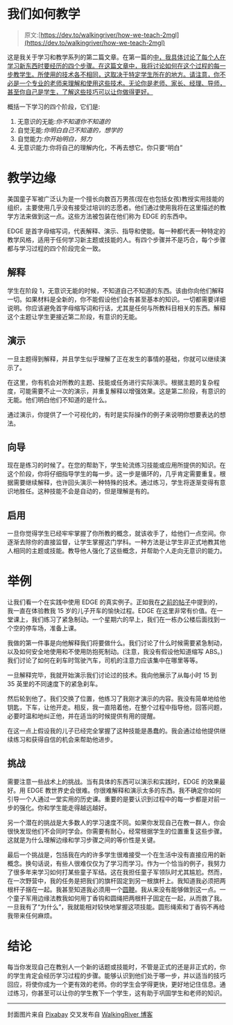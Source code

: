 # 我们如何教学

> 原文:[https://dev.to/walkingriver/how-we-teach-2mgl](https://dev.to/walkingriver/how-we-teach-2mgl)

这是我关于学习和教学系列的第二篇文章。在第一篇的[中，我具体讨论了每个人在学习新东西时要经历的四个步骤。在这篇文章中，我将讨论如何在这个过程的每一步教学生。所使用的技术各不相同，这取决于特定学生所在的地方。请注意，你不必是一个专业的老师来理解和使用这些技术。无论你是老师、家长、经理、导师，甚至你自己是学生，了解这些技巧可以让你做得更好。](https://walkingriver.com/how-we-learn/)

概括一下学习的四个阶段，它们是:

1.  无意识的无能:*你不知道你不知道的*
2.  自觉无能:*你明白自己不知道的，想学的*
3.  自觉能力:*你开始明白，努力*
4.  无意识能力:你将自己的理解内化，不再去想它。你只要“明白”

# [](#teaching-edge)教学边缘

美国童子军被广泛认为是一个擅长向数百万男孩(现在也包括女孩)教授实用技能的组织，主要使用几乎没有接受过培训的志愿者。他们通过使用我将在这里描述的教学方法来做到这一点。这些方法被包装在他们称为 EDGE 的东西中。

EDGE 是首字母缩写词，代表解释、演示、指导和使能。每一种都代表一种特定的教学风格，适用于任何学习新主题或技能的人。有四个步骤并不是巧合，每个步骤都与学习过程的四个阶段完全一致。

## [](#explain)解释

学生在阶段 1，无意识无能的时候，不知道自己不知道的东西。该由你向他们解释一切。如果材料是全新的，你不能假设他们会有甚至基本的知识。一切都需要详细说明。你应该避免首字母缩写词和行话，尤其是任何与所教科目相关的东西。解释这个主题让学生更接近第二阶段，有意识的无能。

## [](#demonstrate)演示

一旦主题得到解释，并且学生似乎理解了正在发生的事情的基础，你就可以继续演示了。

在这里，你有机会对所教的主题、技能或任务进行实际演示。根据主题的复杂程度，可能需要不止一次的演示，并重复解释以增强效果。这是第二阶段，有意识的无能。他们明白他们不知道的是什么。

通过演示，你提供了一个可视化的，有时是实际操作的例子来说明你想要表达的想法。

## [](#guide)向导

现在是练习的时候了。在您的帮助下，学生轮流练习技能或应用所提供的知识。在这个阶段，你将仔细指导学生的每一步。这一步是循环的，几乎肯定需要重复。根据需要继续解释，也许回头演示一种特殊的技术。通过练习，学生将逐渐变得有意识地胜任。这种技能不会是自动的，但是理解是有的。

## [](#enable)启用

一旦你觉得学生已经牢牢掌握了你所教的概念，就该收手了，给他们一点空间。你逐渐去除你的直接监督，让学生掌握这门学科。一种方法是让学生非正式地教其他人相同的主题或技能。教导他人强化了这些概念，并帮助个人走向无意识的能力。

# [](#example)举例

让我们看一个在实践中使用 EDGE 的真实例子。正如我在[之前的帖子](https://walkingriver.com/how-we-learn/)中提到的，我一直在体验教我 15 岁的儿子开车的愉快过程。EDGE 在这里非常有价值。在一堂课上，我们练习了紧急制动。一个星期六的早上，我们在一栋办公楼后面找到一个空的停车场，准备上课。

我做的第一件事是向他解释我们将要做什么。我们讨论了什么时候需要紧急制动，以及如何安全地使用和不使用防抱死制动。(注意，我没有假设他知道缩写 ABS。)我们讨论了如何在刹车时驾驶汽车，司机的注意力应该集中在哪里等等。

一旦解释完毕，我就开始演示我们讨论过的技术。我向他展示了从每小时 15 到 35 英里的不同速度下的紧急刹车。

然后轮到他了。我们交换了位置，他练习了我刚才演示的内容。我没有简单地给他钥匙，下车，让他开走。相反，我一直陪着他，在整个过程中指导他，回答问题，必要时温和地纠正他，并在适当的时候提供有用的提醒。

在这一点上假设我的儿子已经完全掌握了这种技能是愚蠢的。我会通过给他提供继续练习和获得自信的机会来帮助他进步。

## [](#challenges)挑战

需要注意一些战术上的挑战。当有具体的东西可以演示和实践时，EDGE 的效果最好。用 EDGE 教世界史会很难。你很难解释和演示太多的东西。我不确定你如何引导一个人通过一堂实用的历史课。重要的是要认识到过程中的每一步都是对前一步的强化。你和学生能走得越远越好。

另一个潜在的挑战是大多数人的学习速度不同。如果你发现自己在教一群人，你会很快发现他们不会同时学会。你需要有耐心，经常根据学生的位置重复这些步骤。这就是为什么理解边缘和学习步骤之间的等价性是关键。

最后一个挑战是，包括我在内的许多学生很难接受一个在生活中没有直接应用的新概念。换句话说，有些人很难仅仅为了学习而学习。作为一个恰当的例子，我努力了很多年来学习如何打某些童子军结。这在我担任童子军领队时尤其尴尬。然而，在一次野营中，我的任务是把我们的旗杆固定到另一根旗杆上。我知道我必须把两根杆子捆在一起。我甚至知道我必须用一个[圆鞭](https://youtu.be/UL_d0WoFLtU)。我从来没有能够做到这一点。一个童子军用边缘法教我如何用丁香钩和圆绳把两根杆子固定在一起，从而救了我。一旦我有了“为什么”，我就能相对较快地掌握这项技能。圆形绳索和丁香钩不再给我带来任何麻烦。

# [](#conclusion)结论

每当你发现自己在教别人一个新的话题或技能时，不管是正式的还是非正式的，你的学生肯定会经历学习过程的步骤。能够认识到他们处于哪一步，并以适当的技巧回应，将使你成为一个更有效的老师。你的学生会学得更快，更好地记住信息。通过练习，你甚至可以让你的学生教下一个学生，这有助于巩固学生和老师的知识。

* * *

封面图片来自 [Pixabay](https://pixabay.com)
交叉发布自 [WalkingRiver 博客](https://walkingriver.com/how-we-teach)